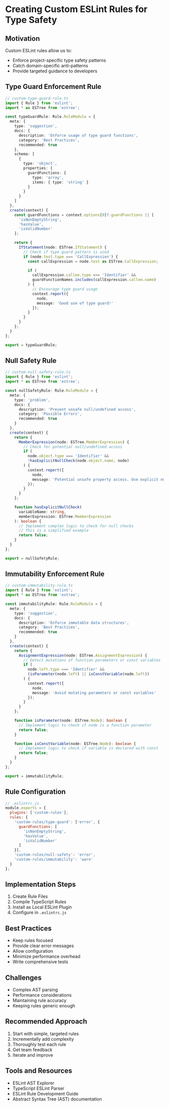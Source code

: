 # Creating Custom ESLint Rules for Type Safety

## Motivation
Custom ESLint rules allow us to:
- Enforce project-specific type safety patterns
- Catch domain-specific anti-patterns
- Provide targeted guidance to developers

## Type Guard Enforcement Rule

```typescript
// custom-type-guard-rule.ts
import { Rule } from 'eslint';
import * as ESTree from 'estree';

const typeGuardRule: Rule.RuleModule = {
  meta: {
    type: 'suggestion',
    docs: {
      description: 'Enforce usage of type guard functions',
      category: 'Best Practices',
      recommended: true
    },
    schema: [
      {
        type: 'object',
        properties: {
          guardFunctions: {
            type: 'array',
            items: { type: 'string' }
          }
        }
      }
    ]
  },
  create(context) {
    const guardFunctions = context.options[0]?.guardFunctions || [
      'isNonEmptyString',
      'hasValue',
      'isValidNumber'
    ];

    return {
      IfStatement(node: ESTree.IfStatement) {
        // Check if type guard pattern is used
        if (node.test.type === 'CallExpression') {
          const callExpression = node.test as ESTree.CallExpression;

          if (
            callExpression.callee.type === 'Identifier' &&
            guardFunctionNames.includes(callExpression.callee.name)
          ) {
            // Encourage type guard usage
            context.report({
              node,
              message: 'Good use of type guard!'
            });
          }
        }
      }
    };
  }
};

export = typeGuardRule;
```

## Null Safety Rule

```typescript
// custom-null-safety-rule.ts
import { Rule } from 'eslint';
import * as ESTree from 'estree';

const nullSafetyRule: Rule.RuleModule = {
  meta: {
    type: 'problem',
    docs: {
      description: 'Prevent unsafe null/undefined access',
      category: 'Possible Errors',
      recommended: true
    }
  },
  create(context) {
    return {
      MemberExpression(node: ESTree.MemberExpression) {
        // Check for potential null/undefined access
        if (
          node.object.type === 'Identifier' &&
          !hasExplicitNullCheck(node.object.name, node)
        ) {
          context.report({
            node,
            message: 'Potential unsafe property access. Use explicit null check.'
          });
        }
      }
    };

    function hasExplicitNullCheck(
      variableName: string,
      memberExpression: ESTree.MemberExpression
    ): boolean {
      // Implement complex logic to check for null checks
      // This is a simplified example
      return false;
    }
  }
};

export = nullSafetyRule;
```

## Immutability Enforcement Rule

```typescript
// custom-immutability-rule.ts
import { Rule } from 'eslint';
import * as ESTree from 'estree';

const immutabilityRule: Rule.RuleModule = {
  meta: {
    type: 'suggestion',
    docs: {
      description: 'Enforce immutable data structures',
      category: 'Best Practices',
      recommended: true
    }
  },
  create(context) {
    return {
      AssignmentExpression(node: ESTree.AssignmentExpression) {
        // Detect mutations of function parameters or const variables
        if (
          node.left.type === 'Identifier' &&
          (isParameter(node.left) || isConstVariable(node.left))
        ) {
          context.report({
            node,
            message: 'Avoid mutating parameters or const variables'
          });
        }
      }
    };

    function isParameter(node: ESTree.Node): boolean {
      // Implement logic to check if node is a function parameter
      return false;
    }

    function isConstVariable(node: ESTree.Node): boolean {
      // Implement logic to check if variable is declared with const
      return false;
    }
  }
};

export = immutabilityRule;
```

## Rule Configuration

```javascript
// .eslintrc.js
module.exports = {
  plugins: ['custom-rules'],
  rules: {
    'custom-rules/type-guard': ['error', {
      guardFunctions: [
        'isNonEmptyString',
        'hasValue',
        'isValidNumber'
      ]
    }],
    'custom-rules/null-safety': 'error',
    'custom-rules/immutability': 'warn'
  }
};
```

## Implementation Steps

1. Create Rule Files
2. Compile TypeScript Rules
3. Install as Local ESLint Plugin
4. Configure in `.eslintrc.js`

## Best Practices

- Keep rules focused
- Provide clear error messages
- Allow configuration
- Minimize performance overhead
- Write comprehensive tests

## Challenges

- Complex AST parsing
- Performance considerations
- Maintaining rule accuracy
- Keeping rules generic enough

## Recommended Approach

1. Start with simple, targeted rules
2. Incrementally add complexity
3. Thoroughly test each rule
4. Get team feedback
5. Iterate and improve

## Tools and Resources

- ESLint AST Explorer
- TypeScript ESLint Parser
- ESLint Rule Development Guide
- Abstract Syntax Tree (AST) documentation
